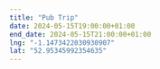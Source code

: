 ```yaml
---
title: "Pub Trip"
date: 2024-05-15T19:00:00+01:00
end_date: 2024-05-15T21:00:00+01:00
lng: "-1.1473422030930907"
lat: "52.95345992354635"
---
```

